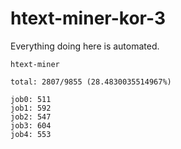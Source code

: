 # htext-miner-kor-3

Everything doing here is automated.

```
htext-miner

total: 2807/9855 (28.4830035514967%)

job0: 511
job1: 592
job2: 547
job3: 604
job4: 553
```
